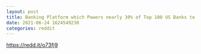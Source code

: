 ```yaml
--- 
layout: post 
title: Banking Platform which Powers nearly 30% of Top 100 US Banks to enable Bitcoin Trading 
date: 2021-06-24 1624549230 
categories: reddit 
--- 
```

https://redd.it/o73fj9